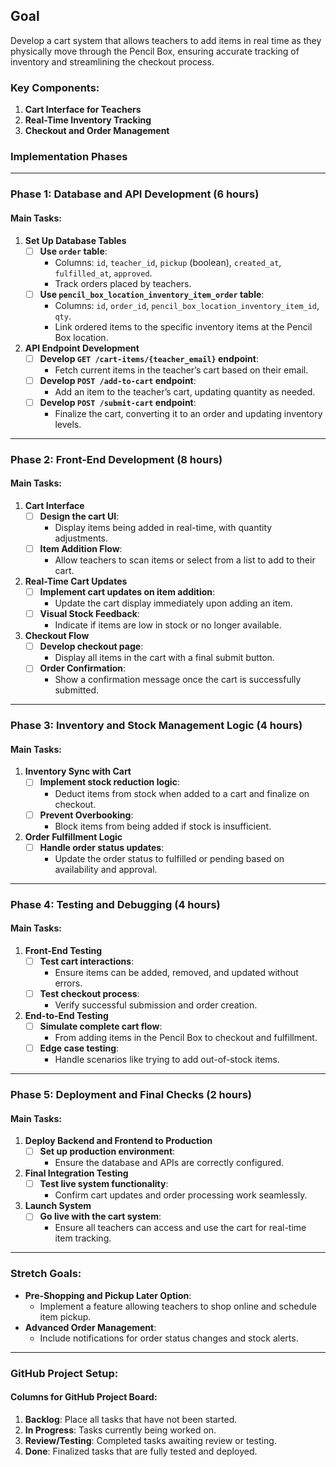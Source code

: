 ## **Goal**
Develop a cart system that allows teachers to add items in real time as they physically move through the Pencil Box, ensuring accurate tracking of inventory and streamlining the checkout process.

### **Key Components:**
1. **Cart Interface for Teachers**
2. **Real-Time Inventory Tracking**
3. **Checkout and Order Management**

### **Implementation Phases**

---

### **Phase 1: Database and API Development (6 hours)**

#### **Main Tasks:**
1. **Set Up Database Tables**
   - [ ] **Use `order` table**:
     - Columns: `id`, `teacher_id`, `pickup` (boolean), `created_at`, `fulfilled_at`, `approved`.
     - Track orders placed by teachers.
   - [ ] **Use `pencil_box_location_inventory_item_order` table**:
     - Columns: `id`, `order_id`, `pencil_box_location_inventory_item_id`, `qty`.
     - Link ordered items to the specific inventory items at the Pencil Box location.

2. **API Endpoint Development**
   - [ ] **Develop `GET /cart-items/{teacher_email}` endpoint**:
     - Fetch current items in the teacher’s cart based on their email.
   - [ ] **Develop `POST /add-to-cart` endpoint**:
     - Add an item to the teacher’s cart, updating quantity as needed.
   - [ ] **Develop `POST /submit-cart` endpoint**:
     - Finalize the cart, converting it to an order and updating inventory levels.

---

### **Phase 2: Front-End Development (8 hours)**

#### **Main Tasks:**
1. **Cart Interface**
   - [ ] **Design the cart UI**:
     - Display items being added in real-time, with quantity adjustments.
   - [ ] **Item Addition Flow**:
     - Allow teachers to scan items or select from a list to add to their cart.

2. **Real-Time Cart Updates**
   - [ ] **Implement cart updates on item addition**:
     - Update the cart display immediately upon adding an item.
   - [ ] **Visual Stock Feedback**:
     - Indicate if items are low in stock or no longer available.

3. **Checkout Flow**
   - [ ] **Develop checkout page**:
     - Display all items in the cart with a final submit button.
   - [ ] **Order Confirmation**:
     - Show a confirmation message once the cart is successfully submitted.

---

### **Phase 3: Inventory and Stock Management Logic (4 hours)**

#### **Main Tasks:**
1. **Inventory Sync with Cart**
   - [ ] **Implement stock reduction logic**:
     - Deduct items from stock when added to a cart and finalize on checkout.
   - [ ] **Prevent Overbooking**:
     - Block items from being added if stock is insufficient.

2. **Order Fulfillment Logic**
   - [ ] **Handle order status updates**:
     - Update the order status to fulfilled or pending based on availability and approval.

---

### **Phase 4: Testing and Debugging (4 hours)**

#### **Main Tasks:**
1. **Front-End Testing**
   - [ ] **Test cart interactions**:
     - Ensure items can be added, removed, and updated without errors.
   - [ ] **Test checkout process**:
     - Verify successful submission and order creation.

2. **End-to-End Testing**
   - [ ] **Simulate complete cart flow**:
     - From adding items in the Pencil Box to checkout and fulfillment.
   - [ ] **Edge case testing**:
     - Handle scenarios like trying to add out-of-stock items.

---

### **Phase 5: Deployment and Final Checks (2 hours)**

#### **Main Tasks:**
1. **Deploy Backend and Frontend to Production**
   - [ ] **Set up production environment**:
     - Ensure the database and APIs are correctly configured.

2. **Final Integration Testing**
   - [ ] **Test live system functionality**:
     - Confirm cart updates and order processing work seamlessly.

3. **Launch System**
   - [ ] **Go live with the cart system**:
     - Ensure all teachers can access and use the cart for real-time item tracking.

---

### **Stretch Goals:**
- **Pre-Shopping and Pickup Later Option**:
  - Implement a feature allowing teachers to shop online and schedule item pickup.
- **Advanced Order Management**:
  - Include notifications for order status changes and stock alerts.

---

### **GitHub Project Setup:**

#### **Columns for GitHub Project Board:**
1. **Backlog**: Place all tasks that have not been started.
2. **In Progress**: Tasks currently being worked on.
3. **Review/Testing**: Completed tasks awaiting review or testing.
4. **Done**: Finalized tasks that are fully tested and deployed.
